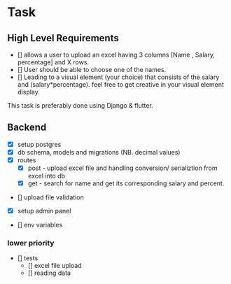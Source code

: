 # Task

## High Level Requirements

- [] allows a user to upload an excel having 3 columns [Name , Salary, percentage] and X rows.
- [] User should be able to choose one of the names.
- [] Leading to a visual element (your choice) that consists of the salary and (salary*percentage). feel free to get creative in your visual element display.

This task is preferably done using Django & flutter.


## Backend
- [x] setup postgres
- [x] db schema, models and migrations (NB. decimal values)
- [x] routes
    - [x] post - upload excel file and handling conversion/ serializtion from excel into db
    - [x] get - search for name and get its corresponding salary and percent.
- [] upload file validation
- [x] setup admin panel
- [] env variables
### lower priority
- [] tests
    - [] excel file upload
    - [] reading data
